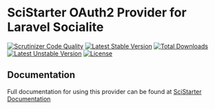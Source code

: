 # SciStarter OAuth2 Provider for Laravel Socialite

[![Scrutinizer Code Quality](https://img.shields.io/scrutinizer/g/SocialiteProviders/SciStarter.svg?style=flat-square)](https://scrutinizer-ci.com/g/SocialiteProviders/SciStarter/?branch=master)
[![Latest Stable Version](https://img.shields.io/packagist/v/socialiteproviders/scistarter.svg?style=flat-square)](https://packagist.org/packages/socialiteproviders/scistarter)
[![Total Downloads](https://img.shields.io/packagist/dt/socialiteproviders/scistarter.svg?style=flat-square)](https://packagist.org/packages/socialiteproviders/scistarter)
[![Latest Unstable Version](https://img.shields.io/packagist/vpre/socialiteproviders/scistarter.svg?style=flat-square)](https://packagist.org/packages/socialiteproviders/scistarter)
[![License](https://img.shields.io/packagist/l/socialiteproviders/scistarter.svg?style=flat-square)](https://packagist.org/packages/socialiteproviders/scistarter)

## Documentation

Full documentation for using this provider can be found at [SciStarter Documentation](http://socialiteproviders.github.io/providers/scistarter/)
